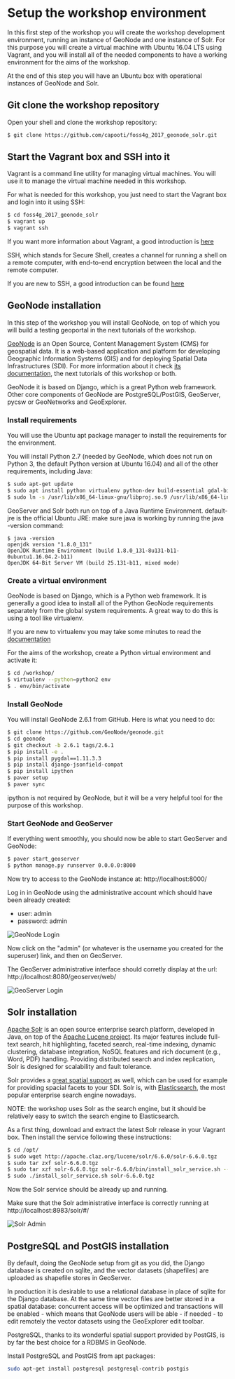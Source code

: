 # Setup the workshop environment

In this first step of the workshop you will create the workshop development environment, running an instance of GeoNode and one instance of Solr. For this purpose you will create a virtual machine with Ubuntu 16.04 LTS using Vagrant, and you will install all of the needed components to have a working environment for the aims of the workshop.

At the end of this step you will have an Ubuntu box with operational instances of GeoNode and Solr.

## Git clone the workshop repository

Open your shell and clone the workshop repository:

```sh
$ git clone https://github.com/capooti/foss4g_2017_geonode_solr.git
```

## Start the Vagrant box and SSH into it

Vagrant is a command line utility for managing virtual machines. You will use it to manage the virtual machine needed in this workshop.

For what is needed for this workshop, you just need to start the Vagrant box and login into it using SSH:

```sh
$ cd foss4g_2017_geonode_solr
$ vagrant up
$ vagrant ssh
```

If you want more information about Vagrant, a good introduction is [here](https://www.vagrantup.com/intro/getting-started/index.html)

SSH, which stands for Secure Shell, creates a channel for running a shell on a remote computer, with end-to-end encryption between the local and the remote computer.

If you are new to SSH, a good introduction can be found [here](https://docstore.mik.ua/orelly/networking_2ndEd/ssh/ch01_01.htm)

## GeoNode installation

In this step of the workshop you will install GeoNode, on top of which you will build a testing geoportal in the next tutorials of the workshop.

[GeoNode](http://geonode.org/) is an Open Source, Content Management System (CMS) for geospatial data. It is a web-based application and platform for developing Geographic Information Systems (GIS) and for deploying Spatial Data Infrastructures (SDI).
For more information about it check [its documentation](http://docs.geonode.org/en/master/), the next tutorials of this workshop or both.

GeoNode it is based on Django, which is a great Python web framework. Other core components of GeoNode are PostgreSQL/PostGIS, GeoServer, pycsw or GeoNetworks and GeoExplorer.

### Install requirements

You will use the Ubuntu apt package manager to install the requirements for the environment.

You will install Python 2.7 (needed by GeoNode, which does not run on Python 3, the default Python version at Ubuntu 16.04) and all of the other requirements, including Java:

```sh
$ sudo apt-get update
$ sudo apt install python virtualenv python-dev build-essential gdal-bin libgdal-dev default-jre rabbitmq-server
$ sudo ln -s /usr/lib/x86_64-linux-gnu/libproj.so.9 /usr/lib/x86_64-linux-gnu/libproj.so.0
```

GeoServer and Solr both run on top of a Java Runtime Environment. default-jre is the official Ubuntu JRE: make sure java is working by running the java -version command:

```
$ java -version
openjdk version "1.8.0_131"
OpenJDK Runtime Environment (build 1.8.0_131-8u131-b11-0ubuntu1.16.04.2-b11)
OpenJDK 64-Bit Server VM (build 25.131-b11, mixed mode)
```

### Create a virtual environment

GeoNode is based on Django, which is a Python web framework. It is generally a good idea to install all of the Python GeoNode requirements separately from the global system requirements. A great way to do this is using a tool like virtualenv.

If you are new to virtualenv you may take some minutes to read the [documentation](https://virtualenv.pypa.io/en/stable/)

For the aims of the workshop, create a Python virtual environment and activate it:

```sh
$ cd /workshop/
$ virtualenv --python=python2 env
$ . env/bin/activate
```

### Install GeoNode

You will install GeoNode 2.6.1 from GitHub. Here is what you need to do:

```sh
$ git clone https://github.com/GeoNode/geonode.git
$ cd geonode
$ git checkout -b 2.6.1 tags/2.6.1
$ pip install -e .
$ pip install pygdal==1.11.3.3
$ pip install django-jsonfield-compat
$ pip install ipython
$ paver setup
$ paver sync
```

ipython is not required by GeoNode, but it will be a very helpful tool for the purpose of this workshop.

### Start GeoNode and GeoServer

If everything went smoothly, you should now be able to start GeoServer and GeoNode:

```sh
$ paver start_geoserver
$ python manage.py runserver 0.0.0.0:8000
```

Now try to access to the GeoNode instance at: http://localhost:8000/

Log in in GeoNode using the administrative account which should have been already created:

* user: admin
* password: admin

<img src="images/0000_geonode_login.png" alt="GeoNode Login" />

Now click on the "admin" (or whatever is the username you created for the superuser) link, and then on GeoServer.

The GeoServer administrative interface should corretly display at the url: http://localhost:8080/geoserver/web/

<img src="images/0001_geoserver_login.png" alt="GeoServer Login" />

## Solr installation

[Apache Solr](http://lucene.apache.org/solr/) is an open source enterprise search platform, developed in Java, on top of the [Apache Lucene project](https://lucene.apache.org/core/). Its major features include full-text search, hit highlighting, faceted search, real-time indexing, dynamic clustering, database integration, NoSQL features and rich document (e.g., Word, PDF) handling. Providing distributed search and index replication, Solr is designed for scalability and fault tolerance.

Solr provides a [great spatial support](https://cwiki.apache.org/confluence/display/solr/Spatial+Search) as well, which can be used for example for providing spacial facets to your SDI.
Solr is, with [Elasticsearch](https://www.elastic.co/products/elasticsearch), the most popular enterprise search engine nowadays.

NOTE: the workshop uses Solr as the search engine, but it should be relatively easy to switch the search engine to Elasticsearch.

As a first thing, download and extract the latest Solr release in your Vagrant box. Then install the service following these instructions:

```sh
$ cd /opt/
$ sudo wget http://apache.claz.org/lucene/solr/6.6.0/solr-6.6.0.tgz
$ sudo tar zxf solr-6.6.0.tgz
$ sudo tar xzf solr-6.6.0.tgz solr-6.6.0/bin/install_solr_service.sh --strip-components=2
$ sudo ./install_solr_service.sh solr-6.6.0.tgz
```

Now the Solr service should be already up and running.

Make sure that the Solr administrative interface is correctly running at http://localhost:8983/solr/#/

<img src="images/0002_solr_admin.png" alt="Solr Admin" />

## PostgreSQL and PostGIS installation

By default, doing the GeoNode setup from git as you did, the Django database is created on sqlite, and the vector datasets (shapefiles) are uploaded as shapefile stores in GeoServer.

In production it is desirable to use a relational database in place of sqlite for the Django database. At the same time vector files are better stored in a spatial database: concurrent access will be optimized and transactions will be enabled - which means that GeoNode users will be able - if needed - to edit remotely the vector datasets using the GeoExplorer edit toolbar.

PostgreSQL, thanks to its wonderful spatial support provided by PostGIS, is by far the best choice for a RDBMS in GeoNode.

Install PostgreSQL and PostGIS from apt packages:

```sh
sudo apt-get install postgresql postgresql-contrib postgis
```
